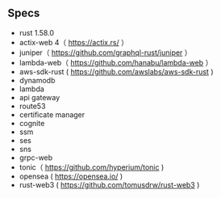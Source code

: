 ## Specs
- rust 1.58.0
- actix-web 4（ https://actix.rs/ ）
- juniper（ https://github.com/graphql-rust/juniper ）
- lambda-web（ https://github.com/hanabu/lambda-web ）
- aws-sdk-rust ( https://github.com/awslabs/aws-sdk-rust )
- dynamodb
- lambda
- api gateway
- route53
- certificate manager
- cognite
- ssm
- ses
- sns
- grpc-web
- tonic（ https://github.com/hyperium/tonic )
- opensea ( https://opensea.io/ )
- rust-web3 ( https://github.com/tomusdrw/rust-web3 )
